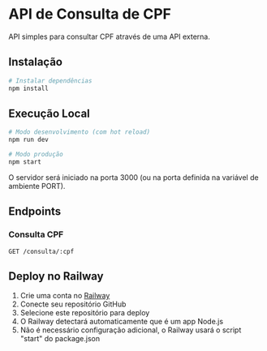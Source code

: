 # API de Consulta de CPF

API simples para consultar CPF através de uma API externa.

## Instalação

```bash
# Instalar dependências
npm install
```

## Execução Local

```bash
# Modo desenvolvimento (com hot reload)
npm run dev

# Modo produção
npm start
```

O servidor será iniciado na porta 3000 (ou na porta definida na variável de ambiente PORT).

## Endpoints

### Consulta CPF

```
GET /consulta/:cpf
```

## Deploy no Railway

1. Crie uma conta no [Railway](https://railway.app/)
2. Conecte seu repositório GitHub
3. Selecione este repositório para deploy
4. O Railway detectará automaticamente que é um app Node.js
5. Não é necessário configuração adicional, o Railway usará o script "start" do package.json
